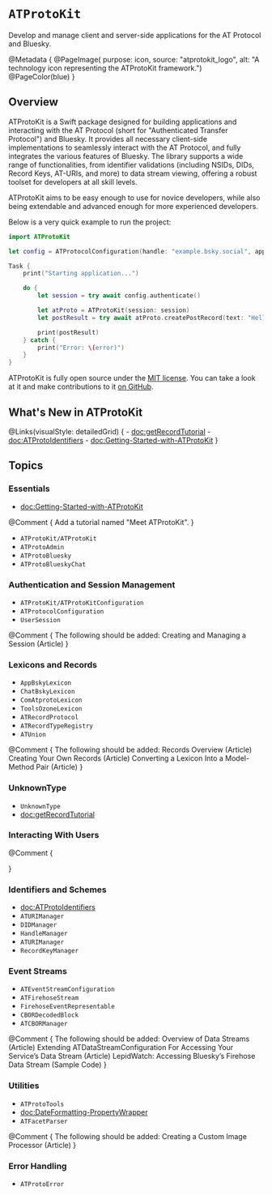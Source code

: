 # ``ATProtoKit``

Develop and manage client and server-side applications for the AT Protocol and Bluesky.

@Metadata {
    @PageImage(
        purpose: icon, 
        source: "atprotokit_logo", 
        alt: "A technology icon representing the ATProtoKit framework.")
    @PageColor(blue)
}

## Overview

ATProtoKit is a Swift package designed for building applications and interacting with the AT Protocol (short for "Authenticated Transfer Protocol") and Bluesky. It provides all necessary client-side implementations to seamlessly interact with the AT Protocol, and fully integrates the various features of Bluesky. The library supports a wide range of functionalities, from identifier validations (including NSIDs, DIDs, Record Keys, AT-URIs, and more) to data stream viewing, offering a robust toolset for developers at all skill levels.

ATProtoKit aims to be easy enough to use for novice developers, while also being extendable and advanced enough for more experienced developers.

Below is a very quick example to run the project:
```swift
import ATProtoKit

let config = ATProtocolConfiguration(handle: "example.bsky.social", appPassword: "hunter2")

Task {
    print("Starting application...")

    do {
        let session = try await config.authenticate()

        let atProto = ATProtoKit(session: session)
        let postResult = try await atProto.createPostRecord(text: "Hello Bluesky!")

        print(postResult)
    } catch {
        print("Error: \(error)")
    }
}
```

ATProtoKit is fully open source under the [MIT license](https://github.com/MasterJ93/ATProtoKit/blob/main/LICENSE.md). You can take a look at it and make contributions to it [on GitHub](https://github.com/MasterJ93/ATProtoKit).

## What's New in ATProtoKit
@Links(visualStyle: detailedGrid) {
    - <doc:getRecordTutorial>
    - <doc:ATProtoIdentifiers>
    - <doc:Getting-Started-with-ATProtoKit>
}

## Topics

### Essentials

- <doc:Getting-Started-with-ATProtoKit>

@Comment {
    Add a tutorial named "Meet ATProtoKit".
}

- ``ATProtoKit/ATProtoKit``
- ``ATProtoAdmin``
- ``ATProtoBluesky``
- ``ATProtoBlueskyChat``

### Authentication and Session Management

- ``ATProtoKit/ATProtoKitConfiguration``
- ``ATProtocolConfiguration``
- ``UserSession``
 
 @Comment {
     The following should be added:
        Creating and Managing a Session (Article)
 }
 
### Lexicons and Records

- ``AppBskyLexicon``
- ``ChatBskyLexicon``
- ``ComAtprotoLexicon``
- ``ToolsOzoneLexicon``
- ``ATRecordProtocol``
- ``ATRecordTypeRegistry``
- ``ATUnion``

@Comment {
    The following should be added:
    Records Overview (Article)
    Creating Your Own Records (Article)
    Converting a Lexicon Into a Model-Method Pair (Article)
}

### UnknownType
- ``UnknownType``
- <doc:getRecordTutorial>

### Interacting With Users

@Comment {
    
}

### Identifiers and Schemes

- <doc:ATProtoIdentifiers>
- ``ATURIManager``
- ``DIDManager``
- ``HandleManager``
- ``ATURIManager``
- ``RecordKeyManager``

### Event Streams

- ``ATEventStreamConfiguration``
- ``ATFirehoseStream``
- ``FirehoseEventRepresentable``
- ``CBORDecodedBlock``
- ``ATCBORManager``

@Comment {
    The following should be added:
        Overview of Data Streams (Article)
        Extending ATDataStreamConfiguration For Accessing Your Service’s Data Stream (Article)
        LepidWatch: Accessing Bluesky’s Firehose Data Stream (Sample Code)
}

### Utilities
- ``ATProtoTools``
- <doc:DateFormatting-PropertyWrapper>
- ``ATFacetParser``

@Comment {
    The following should be added:
        Creating a Custom Image Processor (Article)
}

### Error Handling

- ``ATProtoError``
